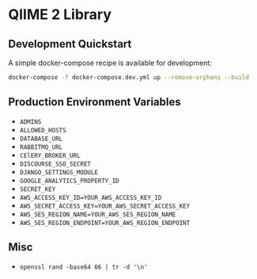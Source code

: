 # QIIME 2 Library

## Development Quickstart

A simple docker-compose recipe is available for development:

```bash
docker-compose -f docker-compose.dev.yml up --remove-orphans --build
```

## Production Environment Variables

- `ADMINS`
- `ALLOWED_HOSTS`
- `DATABASE_URL`
- `RABBITMQ_URL`
- `CElERY_BROKER_URL`
- `DISCOURSE_SSO_SECRET`
- `DJANGO_SETTINGS_MODULE`
- `GOOGLE_ANALYTICS_PROPERTY_ID`
- `SECRET_KEY`
- `AWS_ACCESS_KEY_ID=YOUR_AWS_ACCESS_KEY_ID`
- `AWS_SECRET_ACCESS_KEY=YOUR_AWS_SECRET_ACCESS_KEY`
- `AWS_SES_REGION_NAME=YOUR_AWS_SES_REGION_NAME`
- `AWS_SES_REGION_ENDPOINT=YOUR_AWS_REGION_ENDPOINT`

## Misc

- `openssl rand -base64 66 | tr -d '\n'`
